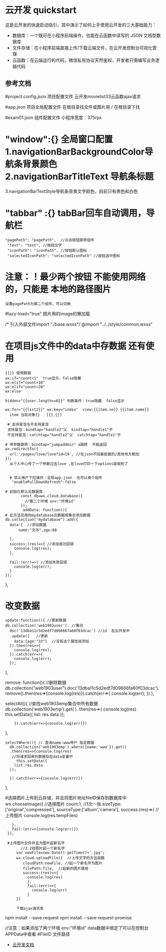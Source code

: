 # 云开发 quickstart

这是云开发的快速启动指引，其中演示了如何上手使用云开发的三大基础能力：

- 数据库：一个既可在小程序前端操作，也能在云函数中读写的 JSON 文档型数据库
- 文件存储：在小程序前端直接上传/下载云端文件，在云开发控制台可视化管理
- 云函数：在云端运行的代码，微信私有协议天然鉴权，开发者只需编写业务逻辑代码

## 参考文档 
#project.config.json 项目配置文件    云开发movielist33云函数ajax请求

#app.json  项目全局配置文件   在根目录找文件或图片用 / 在根目录下找

#exam01.json  组件配置文件   小程序宽度：375rpx

# "window":{} 全局窗口配置 1.navigationBarBackgroundColor导航条背景颜色  2.navigationBarTitleText 导航条标题
  3.navigationBarTextStyle导航条背景文字颜色，目前只有黑色和白色


# "tabbar" :{}   tabBar回车自动调用，导航栏
    "pagePath": "pagePath",  //点击按钮跳转组件
     "text": "text", //按钮文字
     "iconPath": "iconPath", //按钮默认图标 
     "selectedIconPath": "selectedIconPath" //按钮选中图标
  # 注意：！最少两个按钮  不能使用网络的，只能是    本地的路径图片
    设置pagePath为第二个组件，可以切换

  #lazy-load="true" 图片用的image的懒加载
  
   /* 引入外部文件import "./base.wxss*/
   @import "../../style/common.wxss"

  # 在项目js文件中的data中存数据 还有使用
    {{}} 使用数据
    wx:if="count<1"  true显示，false隐藏
    wx:elif="count<10"  
    wx:elif="count<20"
    wx:else     

    hidden="{{user.length==0}}" 判断条件：true隐藏  false显示

    wx:for="{{list2}}" wx:key="index"  view:{{item.no}} {{item.name}}
      item 当前对象{}   [{},{}]

     # 支持冒泡与不支持冒泡
     支持冒泡：bindtap="handle2"父  bindtap="handle1"子
     不支持冒泡：catchtap="handle2"父  catchtap="handle1"子

    # 带参数跳转：bindtap="jumpaddmin" a跳转  不能返回
    wx.redirectTo({
      url:'/pages/love/love?id=19', //在json不加最前面的/其他地方都加
    });
      从个人中心传了一个参数过去love ,在love打印一下options就收到了


      # 禁止用户下拉操作：全局app.json  也可以单个组件
       "enablePullDownRefresh":false

    # 初始化默认云数据库
           const db=wx.cloud.database({
             //第二个环境 env:"环境id"
           });
            addData: function(){
    # 此方法完成向mydatabase云数据库集合添加数据
    db.collection("mydatabase").add({
      data:{  //添加数据
          name:"文华",age:60

      },
      success:(res)=>{ //添加成功回调
        console.log(res);
      },

      fail:(err)=>{ //添加失败回调
        console.log(err);
      }
    });
  },

   # 改变数据
    update:function(){ //更新数据  
    db.collection('web1903user'). //集合
      doc('13dba11c5d2edf7d09666fa60f03dcac') //id  在云开发中
      .update({   //更新
        data:{age:"33"}  //没有这个属性就添加
      }).then(res=>{
        console.log(res);
      }).catch(err=>{
        console.log(err);
      });
  },

   remove: function(){  //删除数据
    db.collection("web1903user").doc('13dba11c5d2edf7d09666fa60f03dcac').remove().then(res=>{console.log(res)}).catch(err=>{
      console.log(err);
    })
  },

   selectAll(){ //查找web1903emp集合中所有数据
      db.collection('web1903emp').get(
        ).
      then(res=>{
        console.log(res)
        this.setData({
          list: res.data
        });
        
        }).catch(err=>{console.log(err)})
   },

    selectWhere(){ // 查询name:www用户 指定数据
      db.collection('web1903emp').where({name:'www'}).get()
      .then(res=>{console.log(res)
       //将请求回来的数据存在data变量中
         this.setData({
        list:res.data
      });

      }).catch(err=>{console.log(err)})
   },

   #选择图片上传到云存储，并且将图片地址fileID保存到数据库中
        wx.chooseImage({ //选择图片
       count:1, //1次一张
       sizeType:['original','compressed'],
       sourceType:['album','camera'],
       success:(res)=>{
         //上传图片
         console.log(res.tempFiles)
         
       },
       fail:(err=>{console.log(err)})
     });

     #上传图片文件并且为图片起新名字
           //2.2给图片起一个新名字
         var newFile=new Date().getTime()+'.jpg';
         wx.cloud.uploadFile({  //上传文字的方法函数
            cloudPath:newFile, //起一个新名字为图片
            filePath:file,  //起新的图片路径
            success:(res)=>{
              console.log(res)
              },
              fail:(err)=>{
                console.log(err)
              }
         })
         
         下载ajax请求库
   npm install --save request
   npm install --save request-promise 

  //注意：如果添加了两个环境  env:"环境id"
         data数据中绑定了可以在控制台APPData中查看
         #FileID 文件路径
- [云开发文档](https://developers.weixin.qq.com/miniprogram/dev/wxcloud/basis/getting-started.html)

